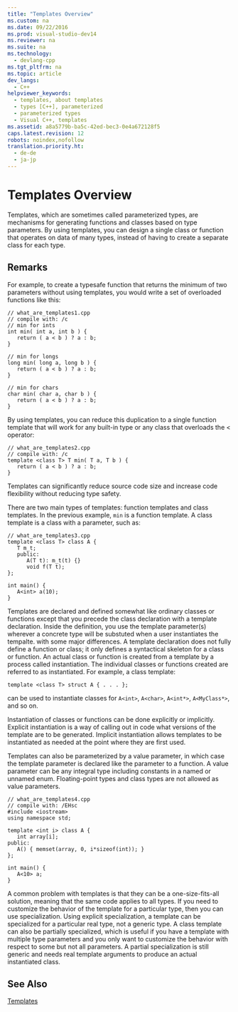 ```yaml
---
title: "Templates Overview"
ms.custom: na
ms.date: 09/22/2016
ms.prod: visual-studio-dev14
ms.reviewer: na
ms.suite: na
ms.technology: 
  - devlang-cpp
ms.tgt_pltfrm: na
ms.topic: article
dev_langs: 
  - C++
helpviewer_keywords: 
  - templates, about templates
  - types [C++], parameterized
  - parameterized types
  - Visual C++, templates
ms.assetid: a8a5779b-ba5c-42ed-bec3-0e4a672128f5
caps.latest.revision: 12
robots: noindex,nofollow
translation.priority.ht: 
  - de-de
  - ja-jp
---
```

# Templates Overview
Templates, which are sometimes called parameterized types, are mechanisms for generating functions and classes based on type parameters. By using templates, you can design a single class or function that operates on data of many types, instead of having to create a separate class for each type.  
  
## Remarks  
 For example, to create a typesafe function that returns the minimum of two parameters without using templates, you would write a set of overloaded functions like this:  
  
```  
// what_are_templates1.cpp  
// compile with: /c  
// min for ints  
int min( int a, int b ) {  
   return ( a < b ) ? a : b;  
}  
  
// min for longs  
long min( long a, long b ) {  
   return ( a < b ) ? a : b;  
}  
  
// min for chars  
char min( char a, char b ) {  
   return ( a < b ) ? a : b;  
}  
```  
  
 By using templates, you can reduce this duplication to a single function template that will work for any built-in type or any class that overloads the < operator:  
  
```  
// what_are_templates2.cpp  
// compile with: /c  
template <class T> T min( T a, T b ) {  
   return ( a < b ) ? a : b;  
}  
```  
  
 Templates can significantly reduce source code size and increase code flexibility without reducing type safety.  
  
 There are two main types of templates: function templates and class templates. In the previous example, `min` is a function template. A class template is a class with a parameter, such as:  
  
```  
// what_are_templates3.cpp  
template <class T> class A {  
   T m_t;  
   public:  
      A(T t): m_t(t) {}   
      void f(T t);  
};  
  
int main() {  
   A<int> a(10);  
}  
```  
  
 Templates are declared and defined somewhat like ordinary classes or functions except that you precede the class declaration with a template declaration. Inside the definition, you use the template parameter(s) wherever a concrete type will be substuted when a user instantiates the tempalte. with some major differences. A template declaration does not fully define a function or class; it only defines a syntactical skeleton for a class or function. An actual class or function is created from a template by a process called instantiation. The individual classes or functions created are referred to as instantiated. For example, a class template:  
  
```  
template <class T> struct A { . . . };  
```  
  
 can be used to instantiate classes for `A<int>`, `A<char>`, `A<int*>`, `A<MyClass*>`, and so on.  
  
 Instantiation of classes or functions can be done explicitly or implicitly. Explicit instantiation is a way of calling out in code what versions of the template are to be generated. Implicit instantiation allows templates to be instantiated as needed at the point where they are first used.  
  
 Templates can also be parameterized by a value parameter, in which case the template parameter is declared like the parameter to a function. A value parameter can be any integral type including constants in a named or unnamed enum. Floating-point types and class types are not allowed as value parameters.  
  
```  
// what_are_templates4.cpp  
// compile with: /EHsc  
#include <iostream>  
using namespace std;  
  
template <int i> class A {  
   int array[i];  
public:  
   A() { memset(array, 0, i*sizeof(int)); }  
};  
  
int main() {  
   A<10> a;  
}  
```  
  
 A common problem with templates is that they can be a one-size-fits-all solution, meaning that the same code applies to all types. If you need to customize the behavior of the template for a particular type, then you can use specialization. Using explicit specialization, a template can be specialized for a particular real type, not a generic type. A class template can also be partially specialized, which is useful if you have a template with multiple type parameters and you only want to customize the behavior with respect to some but not all parameters. A partial specialization is still generic and needs real template arguments to produce an actual instantiated class.  
  
## See Also  
 [Templates](../vs140/templates--c---.md)